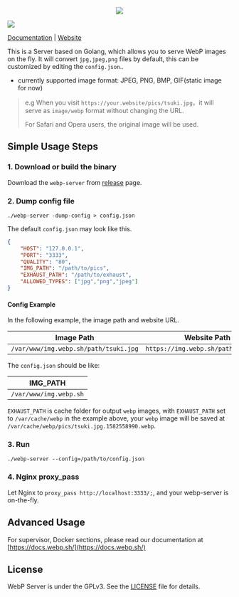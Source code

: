 <p align="center">
	<img src="./pics/webp_server.png"/>
</p>
<img src="https://api.travis-ci.org/webp-sh/webp_server_go.svg?branch=master"/>

[Documentation](https://docs.webp.sh/) | [Website](https://webp.sh/)

This is a Server based on Golang, which allows you to serve WebP images on the fly. 
It will convert `jpg,jpeg,png` files by default, this can be customized by editing the `config.json`.. 
* currently supported  image format: JPEG, PNG, BMP, GIF(static image for now)


> e.g When you visit `https://your.website/pics/tsuki.jpg`，it will serve as `image/webp` format without changing the URL.
>
> For Safari and Opera users, the original image will be used.


## Simple Usage Steps

### 1. Download or build the binary
Download the `webp-server` from [release](https://github.com/webp-sh/webp_server_go/releases) page.

### 2. Dump config file

```
./webp-server -dump-config > config.json
```

The default `config.json` may look like this.
```json
{
	"HOST": "127.0.0.1",
	"PORT": "3333",
	"QUALITY": "80",
	"IMG_PATH": "/path/to/pics",
	"EXHAUST_PATH": "/path/to/exhaust",
	"ALLOWED_TYPES": ["jpg","png","jpeg"]
}
```

#### Config Example

In the following example, the image path and website URL.

| Image Path                            | Website Path                         |
| ------------------------------------- | ------------------------------------ |
| `/var/www/img.webp.sh/path/tsuki.jpg` | `https://img.webp.sh/path/tsuki.jpg` |

The `config.json` should be like:

| IMG_PATH               |
| ---------------------- |
| `/var/www/img.webp.sh` |


`EXHAUST_PATH` is cache folder for output `webp` images, with `EXHAUST_PATH` set to `/var/cache/webp` 
in the example above, your `webp` image will be saved at `/var/cache/webp/pics/tsuki.jpg.1582558990.webp`.

### 3. Run

```
./webp-server --config=/path/to/config.json
```

### 4. Nginx proxy_pass
Let Nginx to `proxy_pass http://localhost:3333/;`, and your webp-server is on-the-fly.

## Advanced Usage

For supervisor, Docker sections, please read our documentation at [https://docs.webp.sh/](https://docs.webp.sh/)

## License

WebP Server is under the GPLv3. See the [LICENSE](./LICENSE) file for details.

